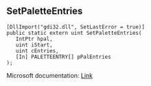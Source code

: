 ## SetPaletteEntries

```
[DllImport("gdi32.dll", SetLastError = true)]
public static extern uint SetPaletteEntries(
   IntPtr hpal,
   uint iStart,
   uint cEntries,
   [In] PALETTEENTRY[] pPalEntries
);
```

Microsoft documentation: [Link](https://docs.microsoft.com/en-us/windows/win32/api/wingdi/nf-wingdi-setpaletteentries)
